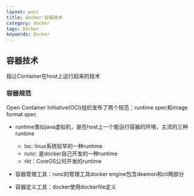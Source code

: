 ```yaml
---
layout: post
title: docker-容器技术
category: docker
tags: Docker
keywords: Docker
---
```


## 容器技术

指让Container在host上运行起来的技术

### 容器规范

Open Container Initiative(OCI)组织发布了两个规范：runtime spec和image format spec

* runtime类似java虚拟机，是在host上一个能运行容器的环境，主流的三种runtime

   * lxc: linux系统较早的一种runtime
   * runc: 是docker自己开发的一种runtime
   * rkt：CoreOS公司开发的runtime

* 容器管理工具：runc的管理工具docker engine包含deamon和cli两部分

* 容器定义工具：docker使用dockerfile定义

